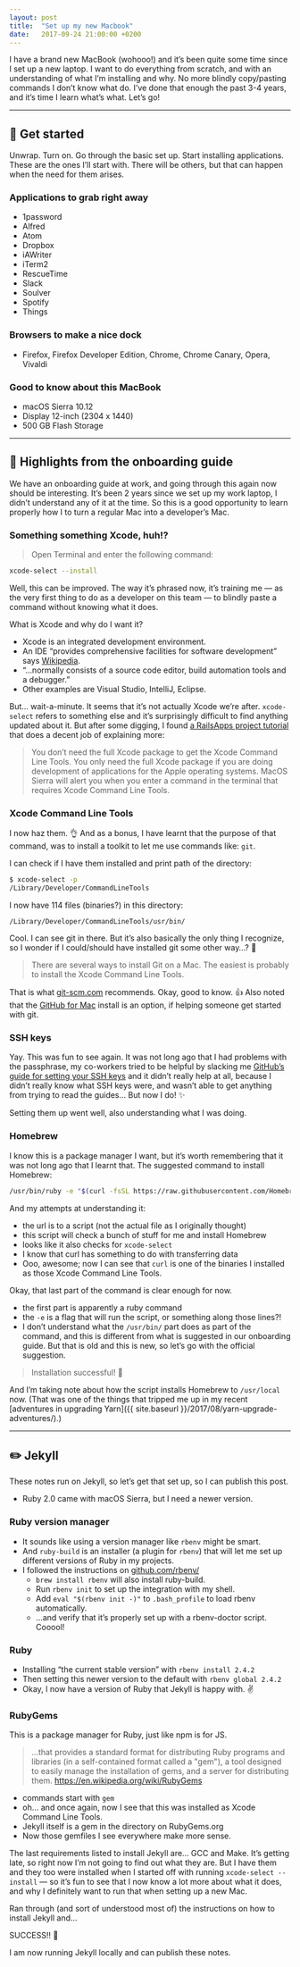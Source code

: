 ```yaml
---
layout: post
title:  "Set up my new Macbook"
date:   2017-09-24 21:00:00 +0200
---
```


I have a brand new MacBook (wohooo!) and it’s been quite some time since I set up a new laptop. I want to do everything from scratch, and with an understanding of what I’m installing and why. No more blindly copy/pasting commands I don’t know what do. I’ve done that enough the past 3-4 years, and it’s time I learn what’s what. Let’s go!

---

## 🌱 Get started
Unwrap. Turn on. Go through the basic set up. Start installing applications. These are the ones I’ll start with. There will be others, but that can happen when the need for them arises.

### Applications to grab right away
* 1password
* Alfred
* Atom
* Dropbox
* iAWriter
* iTerm2
* RescueTime
* Slack
* Soulver
* Spotify
* Things

### Browsers to make a nice dock
* Firefox, Firefox Developer Edition, Chrome, Chrome Canary, Opera, Vivaldi

### Good to know about this MacBook
* macOS Sierra 10.12
* Display 12-inch (2304 x 1440)
* 500 GB Flash Storage

---

## 🔨 Highlights from the onboarding guide
We have an onboarding guide at work, and going through this again now should be interesting. It’s been 2 years since we set up my work laptop, I didn’t understand any of it at the time. So this is a good opportunity to learn properly how I to turn a regular Mac into a developer’s Mac.

### Something something Xcode, huh!?

> Open Terminal and enter the following command:

```bash
xcode-select --install
```

Well, this can be improved. The way it’s phrased now, it’s training me — as the very first thing to do as a developer on this team — to blindly paste a command without knowing what it does.

What is Xcode and why do I want it?

* Xcode is an integrated development environment.
* An IDE “provides comprehensive facilities for software development” says [Wikipedia](https://en.wikipedia.org/wiki/Integrated_development_environment).
* “…normally consists of a source code editor, build automation tools and a debugger.”
* Other examples are Visual Studio, IntelliJ, Eclipse.

But… wait-a-minute. It seems that it’s not actually Xcode we’re after. `xcode-select` refers to something else and it’s surprisingly difficult to find anything updated about it. But after some digging, I found [a RailsApps project tutorial](http://railsapps.github.io/xcode-command-line-tools.html) that does a decent job of explaining more:

> You don’t need the full Xcode package to get the Xcode Command Line Tools. You only need the full Xcode package if you are doing development of applications for the Apple operating systems.
> MacOS Sierra will alert you when you enter a command in the terminal that requires Xcode Command Line Tools.

### Xcode Command Line Tools

I now haz them. 👌 And as a bonus, I have learnt that the purpose of that command, was to install a toolkit to let me use commands like: `git`.

I can check if I have them installed and print path of the directory:

```bash
$ xcode-select -p
/Library/Developer/CommandLineTools
```

I now have 114 files (binaries?) in this directory:

```
/Library/Developer/CommandLineTools/usr/bin/
```

Cool. I can see git in there. But it’s also basically the only thing I recognize, so I wonder if I could/should have installed git some other way…? 🤔

> There are several ways to install Git on a Mac. The easiest is probably to install the Xcode Command Line Tools.

That is what [git-scm.com](https://git-scm.com/book/id/v2/Getting-Started-Installing-Git) recommends. Okay, good to know. 👍 Also noted that the [GitHub for Mac](https://desktop.github.com/) install is an option, if helping someone get started with git.

### SSH keys

Yay. This was fun to see again. It was not long ago that I had problems with the passphrase, my co-workers tried to be helpful by slacking me [GitHub’s guide for setting your SSH keys](https://help.github.com/articles/connecting-to-github-with-ssh/) and it didn’t really help at all, because I didn’t really know what SSH keys were, and wasn’t able to get anything from trying to read the guides… But now I do! ✨

Setting them up went well, also understanding what I was doing.

### Homebrew

I know this is a package manager I want, but it’s worth remembering that it
was not long ago that I learnt that. The suggested command to install Homebrew:

```bash
/usr/bin/ruby -e "$(curl -fsSL https://raw.githubusercontent.com/Homebrew/install/master/install)"`
```

And my attempts at understanding it:

* the url is to a script (not the actual file as I originally thought)
* this script will check a bunch of stuff for me and install Homebrew
* looks like it also checks for `xcode-select`
* I know that curl has something to do with transferring data
* Ooo, awesome; now I can see that `curl` is one of the binaries I installed as those Xcode Command Line Tools.

Okay, that last part of the command is clear enough for now.

* the first part is apparently a ruby command
* the `-e` is a flag that will run the script, or something along those lines?!
* I don’t understand what the `/usr/bin/` part does as part of the command, and this is different from what is suggested in our onboarding guide. But that is old and this is new, so let’s go with the official suggestion.

> Installation successful! 🎉

And I’m taking note about how the script installs Homebrew to `/usr/local` now. (That was one of the things that tripped me up in my recent [adventures in upgrading Yarn]({{ site.baseurl }}/2017/08/yarn-upgrade-adventures/).)

---

## ✏️ Jekyll

These notes run on Jekyll, so let’s get that set up, so I can publish this post.

* Ruby 2.0 came with macOS Sierra, but I need a newer version.

### Ruby version manager
* It sounds like using a version manager like `rbenv` might be smart.
* And `ruby-build` is an installer (a plugin for `rbenv`) that will let me set up different versions of Ruby in my projects.
* I followed the instructions on [github.com/rbenv/](https://github.com/rbenv/rbenv#homebrew-on-macos)
  * `brew install rbenv` will also install ruby-build.
  * Run `rbenv init` to set up the integration with my shell.
  * Add `eval "$(rbenv init -)"` to `.bash_profile` to load rbenv automatically.
  * …and verify that it’s properly set up with a rbenv-doctor script. Cooool!

### Ruby

* Installing “the current stable version” with `rbenv install 2.4.2`
* Then setting this newer version to the default with `rbenv global 2.4.2`
* Okay, I now have a version of Ruby that Jekyll is happy with. ✌️

### RubyGems

This is a package manager for Ruby, just like npm is for JS.

> …that provides a standard format for distributing Ruby programs and libraries (in a self-contained format called a "gem"), a tool designed to easily manage the installation of gems, and a server for distributing them.
https://en.wikipedia.org/wiki/RubyGems

* commands start with `gem`
* oh… and once again, now I see that this was installed as Xcode Command Line Tools.
* Jekyll itself is a gem in the directory on RubyGems.org
* Now those gemfiles I see everywhere make more sense.

The last requirements listed to install Jekyll are… GCC and Make. It’s getting late, so right now I’m not going to find out what they are. But I have them and they too were installed when I started off with running
`xcode-select --install` — so it’s fun to see that I now know a lot more about what it does, and why I definitely want to run that when setting up a new Mac.

Ran through (and sort of understood most of) the instructions on how to install Jekyll and…

SUCCESS!! 👊

I am now running Jekyll locally and can publish these notes.
